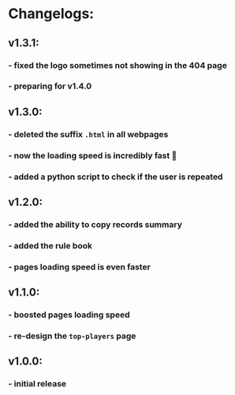 # Changelogs:
## v1.3.1:
### - fixed the logo sometimes not showing in the 404 page
### - preparing for v1.4.0
## v1.3.0:
### - deleted the suffix `.html` in all webpages
### - now the loading speed is incredibly fast 🚀
### - added a python script to check if the user is repeated
## v1.2.0:
### - added the ability to copy records summary
### - added the rule book
### - pages loading speed is even faster
## v1.1.0:
### - boosted pages loading speed
### - re-design the `top-players` page
## v1.0.0:
### - initial release